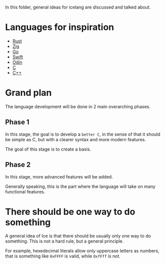 In this folder, general ideas for icelang are discussed and talked about.

# Languages for inspiration
- [Rust](https://www.rust-lang.org/)
- [Zig](https://ziglang.org/)
- [Go](https://golang.org/)
- [Swift](https://swift.org/)
- [Odin](https://odin.handmade.network/)
- [C](https://en.wikipedia.org/wiki/C_(programming_language))
- [C++](https://en.wikipedia.org/wiki/C%2B%2B)


# Grand plan
The language development will be done in 2 main overarching phases.

## Phase 1
In this stage, the goal is to develop a `better C`, in the sense of that it should be simple as C, but with a clearer syntax and more modern features.

The goal of this stage is to create a basis.

## Phase 2
In this stage, more advanced features will be added.

Generally speaking, this is the part where the language will take on many functional features.

# There should be one way to do something
A general idea of Ice is that there should be usually only one way to do something. This is not a hard rule, but a general principle.

For example, hexedecimal literals allow only uppercase letters as numbers, that is something like `0xFFFF` is valid, while `OxfFff` is not.